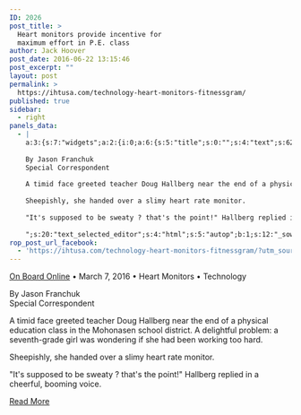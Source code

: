 ```yaml
---
ID: 2026
post_title: >
  Heart monitors provide incentive for
  maximum effort in P.E. class
author: Jack Hoover
post_date: 2016-06-22 13:15:46
post_excerpt: ""
layout: post
permalink: >
  https://ihtusa.com/technology-heart-monitors-fitnessgram/
published: true
sidebar:
  - right
panels_data:
  - |
    a:3:{s:7:"widgets";a:2:{i:0;a:6:{s:5:"title";s:0:"";s:4:"text";s:625:"<a href="http://www.nyssba.org/news/2016/03/03/on-board-online-march-7-2016/heart-monitors-provide-incentive-for-maximum-effort-in-p.e.-class/">On Board Online</a> • March 7, 2016 • Heart Monitors • Technology
    
    By Jason Franchuk
    Special Correspondent
    
    A timid face greeted teacher Doug Hallberg near the end of a physical education class in the Mohonasen school district. A delightful problem: a seventh-grade girl was wondering if she had been working too hard.
    
    Sheepishly, she handed over a slimy heart rate monitor.
    
    "It's supposed to be sweaty ? that's the point!" Hallberg replied in a cheerful, booming voice.
    
    ";s:20:"text_selected_editor";s:4:"html";s:5:"autop";b:1;s:12:"_sow_form_id";s:13:"576ad6ac705e0";s:11:"panels_info";a:6:{s:5:"class";s:31:"SiteOrigin_Widget_Editor_Widget";s:4:"grid";i:0;s:4:"cell";i:0;s:2:"id";i:0;s:9:"widget_id";s:36:"33603ad5-a950-460f-9f22-a20300c13f36";s:5:"style";a:4:{s:27:"background_image_attachment";b:0;s:18:"background_display";s:4:"tile";s:16:"featured_widgets";s:0:"";s:12:"bigger_title";s:0:"";}}}i:1;a:8:{s:4:"text";s:9:"Read More";s:3:"url";s:35:"http://ihtusa.com/heart-monitors-pe";s:11:"button_icon";a:4:{s:13:"icon_selected";s:0:"";s:10:"icon_color";b:0;s:4:"icon";i:1155;s:24:"so_field_container_state";s:4:"open";}s:6:"design";a:11:{s:5:"width";b:0;s:10:"width_unit";s:2:"px";s:5:"align";s:4:"left";s:5:"theme";s:4:"atom";s:12:"button_color";s:7:"#49dced";s:10:"text_color";s:7:"#ffffff";s:5:"hover";b:1;s:9:"font_size";s:1:"1";s:8:"rounding";s:4:"0.25";s:7:"padding";s:1:"1";s:24:"so_field_container_state";s:4:"open";}s:10:"attributes";a:4:{s:2:"id";s:0:"";s:5:"title";s:0:"";s:7:"onclick";s:0:"";s:24:"so_field_container_state";s:6:"closed";}s:12:"_sow_form_id";s:13:"576ad70be5b4a";s:11:"panels_info";a:6:{s:5:"class";s:31:"SiteOrigin_Widget_Button_Widget";s:4:"grid";i:0;s:4:"cell";i:0;s:2:"id";i:1;s:9:"widget_id";s:36:"e1e89d66-0936-4afb-99db-e3ea0b0e53c5";s:5:"style";a:4:{s:27:"background_image_attachment";b:0;s:18:"background_display";s:4:"tile";s:16:"featured_widgets";s:0:"";s:12:"bigger_title";s:0:"";}}s:10:"new_window";b:0;}}s:5:"grids";a:1:{i:0;a:2:{s:5:"cells";i:1;s:5:"style";a:0:{}}}s:10:"grid_cells";a:1:{i:0;a:2:{s:4:"grid";i:0;s:6:"weight";i:1;}}}
rop_post_url_facebook:
  - 'https://ihtusa.com/technology-heart-monitors-fitnessgram/?utm_source=ReviveOldPost&utm_medium=social&utm_campaign=ReviveOldPost'
---
```

<p><a href="http://www.nyssba.org/news/2016/03/03/on-board-online-march-7-2016/heart-monitors-provide-incentive-for-maximum-effort-in-p.e.-class/">On Board Online</a> • March 7, 2016&nbsp;• Heart Monitors • Technology</p>
<p>By Jason Franchuk<br>
Special Correspondent</p>
<p>A timid face greeted teacher Doug Hallberg near the end of a physical education class in the Mohonasen school district. A delightful problem: a seventh-grade girl was wondering if she had been working too hard.</p>
<p>Sheepishly, she handed over a slimy heart rate monitor.</p>
<p>"It's supposed to be sweaty ? that's the point!" Hallberg replied in a cheerful, booming voice.</p>
<a class="ow-button-hover" href="http://ihtusa.com/heart-monitors-pe">
<span>
Read More		</span>
</a>